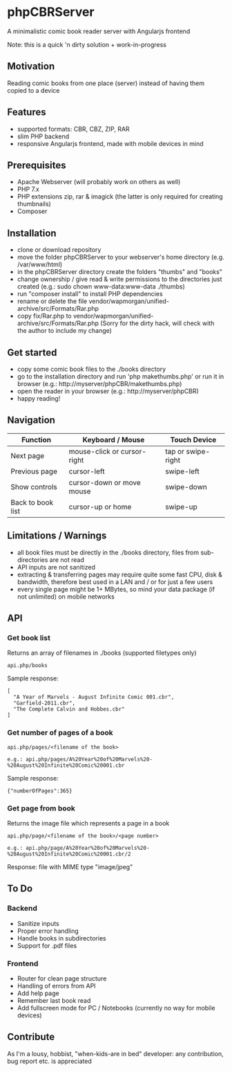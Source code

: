 # phpCBRServer
A minimalistic comic book reader server with Angularjs frontend

Note: this is a quick 'n dirty solution + work-in-progress

## Motivation
Reading comic books from one place (server) instead of having them copied to a device

## Features
* supported formats: CBR, CBZ, ZIP, RAR
* slim PHP backend
* responsive Angularjs frontend, made with mobile devices in mind

## Prerequisites

* Apache Webserver (will probably work on others as well)
* PHP 7.x
* PHP extensions zip, rar & imagick (the latter is only required for creating thumbnails)
* Composer

## Installation

* clone or download repository
* move the folder phpCBRServer to your webserver's home directory (e.g. /var/www/html)
* in the phpCBRServer directory create the folders "thumbs" and "books"
* change ownership / give read & write permissions to the directories just created (e.g.: sudo chown www-data:www-data ./thumbs)
* run "composer install" to install PHP dependencies
* rename or delete the file vendor/wapmorgan/unified-archive/src/Formats/Rar.php
* copy fix/Rar.php to vendor/wapmorgan/unified-archive/src/Formats/Rar.php
  (Sorry for the dirty hack, will check with the author to include my change)

## Get started
* copy some comic book files to the ./books directory
* go to the installation directory and run 'php makethumbs.php' or run it in browser (e.g.: http://myserver/phpCBR/makethumbs.php)
* open the reader in your browser (e.g.: http://myserver/phpCBR)
* happy reading!

## Navigation
| Function          | Keyboard / Mouse            | Touch Device       |
|-------------------|-----------------------------|--------------------|
| Next page         | mouse-click or cursor-right | tap or swipe-right |
| Previous page     | cursor-left                 | swipe-left         |
| Show controls     | cursor-down or move mouse   | swipe-down         |
| Back to book list | cursor-up or home           | swipe-up           |

## Limitations / Warnings
* all book files must be directly in the ./books directory, files from sub-directories are not read
* API inputs are not sanitized
* extracting & transferring pages may require quite some fast CPU, disk & bandwidth, therefore best used in a LAN and / or for just a few users
* every single page might be 1+ MBytes, so mind your data package (if not unlimited) on mobile networks

## API

### Get book list
Returns an array of filenames in ./books (supported filetypes only)
```
api.php/books
```

Sample response:
```
[
  "A Year of Marvels - August Infinite Comic 001.cbr",
  "Garfield-2011.cbr",
  "The Complete Calvin and Hobbes.cbr"
]
```

### Get number of pages of a book
```
api.php/pages/<filename of the book>

e.g.: api.php/pages/A%20Year%20of%20Marvels%20-%20August%20Infinite%20Comic%20001.cbr

```
Sample response:
```
{"numberOfPages":365}
```

### Get page from book
Returns the image file which represents a page in a book
```
api.php/page/<filename of the book>/<page number>

e.g.: api.php/page/A%20Year%20of%20Marvels%20-%20August%20Infinite%20Comic%20001.cbr/2
```
Response: file with MIME type "image/jpeg"

## To Do
### Backend
* Sanitize inputs
* Proper error handling
* Handle books in subdirectories
* Support for .pdf files

### Frontend
* Router for clean page structure
* Handling of errors from API
* Add help page 
* Remember last book read
* Add fullscreen mode for PC / Notebooks (currently no way for mobile devices)

## Contribute
As I'm a lousy, hobbist, "when-kids-are in bed" developer: any contribution, bug report etc. is appreciated